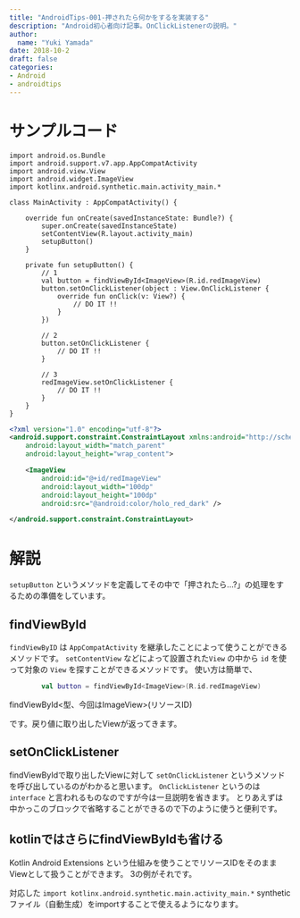 ```yaml
---
title: "AndroidTips-001-押されたら何かをするを実装する"
description: "Android初心者向け記事。OnClickListenerの説明。"
author:
  name: "Yuki Yamada"
date: 2018-10-2
draft: false	
categories:
- Android
- androidtips
---
```


# サンプルコード

```kotlin:MainActivity
import android.os.Bundle
import android.support.v7.app.AppCompatActivity
import android.view.View
import android.widget.ImageView
import kotlinx.android.synthetic.main.activity_main.*

class MainActivity : AppCompatActivity() {

    override fun onCreate(savedInstanceState: Bundle?) {
        super.onCreate(savedInstanceState)
        setContentView(R.layout.activity_main)
        setupButton()
    }

    private fun setupButton() {
        // 1
        val button = findViewById<ImageView>(R.id.redImageView)
        button.setOnClickListener(object : View.OnClickListener {
            override fun onClick(v: View?) {
                // DO IT !!
            }
        })
        
        // 2
        button.setOnClickListener {
            // DO IT !!
        }

        // 3
        redImageView.setOnClickListener {
            // DO IT !!
        }
    }
}

```

```xml
<?xml version="1.0" encoding="utf-8"?>
<android.support.constraint.ConstraintLayout xmlns:android="http://schemas.android.com/apk/res/android"
    android:layout_width="match_parent"
    android:layout_height="wrap_content">

    <ImageView
        android:id="@+id/redImageView"
        android:layout_width="100dp"
        android:layout_height="100dp"
        android:src="@android:color/holo_red_dark" />

</android.support.constraint.ConstraintLayout>
```

# 解説
`setupButton` というメソッドを定義してその中で「押されたら...?」の処理をするための準備をしています。

## findViewById
`findViewByID` は `AppCompatActivity` を継承したことによって使うことができるメソッドです。
`setContentView` などによって設置された`View` の中から `id` を使って対象の `View` を探すことができるメソッドです。
使い方は簡単で、

```kotlin
        val button = findViewById<ImageView>(R.id.redImageView)
```

findViewById<型、今回はImageView>(リソースID) 

です。戻り値に取り出したViewが返ってきます。

## setOnClickListener
findViewByIdで取り出したViewに対して `setOnClickListener` というメソッドを呼び出しているのがわかると思います。
`OnClickListener` というのは `interface` と言われるものなのですが今は一旦説明を省きます。
とりあえずは中かっこのブロックで省略することができるので下のように使うと便利です。

## kotlinではさらにfindViewByIdも省ける
Kotlin Android Extensions という仕組みを使うことでリソースIDをそのままViewとして扱うことができます。
3の例がそれです。

対応した `import kotlinx.android.synthetic.main.activity_main.*` syntheticファイル（自動生成）をimportすることで使えるようになります。

